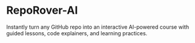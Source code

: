 # RepoRover-AI
 Instantly turn any GitHub repo into an interactive AI-powered course with guided lessons, code explainers, and learning practices.
